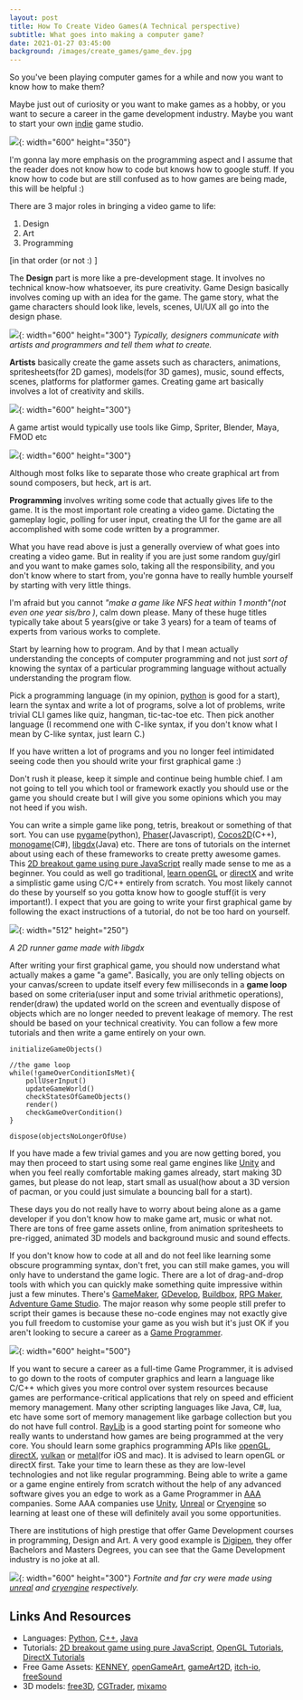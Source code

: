 ```yaml
---
layout: post
title: How To Create Video Games(A Technical perspective)
subtitle: What goes into making a computer game?
date: 2021-01-27 03:45:00
background: /images/create_games/game_dev.jpg
---
```

So you've been playing computer games for a while and now you want to know how to make them?

Maybe just out of curiosity or you want to make games as a hobby, or you want to secure a career in the game development industry. Maybe you want to start your own [indie](https://en.wikipedia.org/wiki/Indie_game_development) game studio.

![](/startbootstrap-clean-blog-jekyll/images/create_games/playing_game.jpg){: width="600" height="350"}

I'm gonna lay more emphasis on the programming aspect and I assume that the reader does not know how to code but knows how to google stuff. If you know how to code but are still confused as to how games are being made, this will be helpful :)

There are 3 major roles in bringing a video game to life:

1. Design
2. Art
3. Programming

\[in that order (or not :) \]

The **Design** part is more like a pre-development stage. It involves no technical know-how whatsoever, its pure creativity. Game Design basically involves coming up with an idea for the game. The game story, what the game characters should look like, levels, scenes, UI/UX all go into the design phase.

![](/startbootstrap-clean-blog-jekyll/images/create_games/designer.jpg){: width="600" height="300"}&nbsp;*Typically, designers communicate with artists and programmers and tell them what to create.*

**Artists** basically create the game assets such as characters, animations, spritesheets(for 2D games), models(for 3D games), music, sound effects, scenes, platforms for platformer games. Creating game art basically involves a lot of creativity and skills.

![](/startbootstrap-clean-blog-jekyll/images/create_games/artist.jpg){: width="600" height="300"}

A game artist would typically use tools like Gimp, Spriter, Blender, Maya, FMOD etc

![](/startbootstrap-clean-blog-jekyll/images/create_games/acharcter.jpg){: width="600" height="300"}

Although most folks like to separate those who create graphical art from sound composers, but heck, art is art.

**Programming** involves writing some code that actually gives life to the game. It is the most important role creating a video game. Dictating the gameplay logic, polling for user input, creating the UI for the game are all accomplished with some code written by a programmer.

What you have read above is just a generally overview of what goes into creating a video game. But in reality if you are just some random guy/girl and you want to make games solo, taking all the responsibility, and you don't know where to start from, you're gonna have to really humble yourself by starting with very little things.

I'm afraid but you cannot *"make a game like NFS heat within 1 month"(not even one year sis/bro )*, calm down please. Many of these huge titles typically take about 5 years(give or take 3 years) for a team of teams of experts from various works to complete.

Start by learning how to program. And by that I mean actually understanding the concepts of computer programming and not just *sort of* knowing the syntax of a particular programming language without actually understanding the program flow.

Pick a programming language (in my opinion, [python](https://www.python.org/downloads/) is good for a start), learn the syntax and write a lot of programs, solve a lot of problems, write trivial CLI games like quiz, hangman, tic-tac-toe etc. Then pick another language (I recommend one with C-like syntax, if you don't know what I mean by C-like syntax, just learn C.)

If you have written a lot of programs and you no longer feel intimidated seeing code then you should write your first graphical game :)

Don't rush it please, keep it simple and continue being humble chief. I am not going to tell you which tool or framework exactly you should use or the game you should create but I will give you some opinions which you may not heed if you wish.

You can write a simple game like pong, tetris, breakout or something of that sort. You can use [pygame](https://www.pygame.org/)(python), [Phaser](https://phaser.io/)(Javascript), [Cocos2D](http://cocos2d.org/)(C++), [monogame](https://www.monogame.net/)(C\#), [libgdx](https://libgdx.badlogicgames.com/)(Java) etc. There are tons of tutorials on the internet about using each of these frameworks to create pretty awesome games. This [2D breakout game using pure JavaScript](https://developer.mozilla.org/en-US/docs/Games/Tutorials/2D_Breakout_game_pure_JavaScript) really made sense to me as a beginner. You could as well go traditional, [learn openGL](http://learnopengl.com/) or [directX](https://www.youtube.com/playlist?list=PLv8DnRaQOs5-ST_VDqgbbMRtzMtpK36Hy) and write a simplistic game using C/C++ entirely from scratch. You most likely cannot do these by yourself so you gotta know how to google stuff(it is very important\!). I expect that you are going to write your first graphical game by following the exact instructions of a tutorial, do not be too hard on yourself.

![](/startbootstrap-clean-blog-jekyll/images/create_games/runner.png){: width="512" height="250"}

*A 2D runner game made with libgdx*

After writing your first graphical game, you should now understand what actually makes a game "a game". Basically, you are only telling objects on your canvas/screen to update itself every few milliseconds in a **game loop** based on some criteria(user input and some trivial arithmetic operations), render(draw) the updated world on the screen and eventually dispose of objects which are no longer needed to prevent leakage of memory. The rest should be based on your technical creativity. You can follow a few more tutorials and then write a game entirely on your own.

~~~
initializeGameObjects()

//the game loop
while(!gameOverConditionIsMet){
    pollUserInput()
    updateGameWorld()
    checkStatesOfGameObjects()
    render()
    checkGameOverCondition()
}

dispose(objectsNoLongerOfUse)
~~~

If you have made a few trivial games and you are now getting bored, you may then proceed to start using some real game engines like [Unity](https://unity.com/) and when you feel really comfortable making games already, start making 3D games, but please do not leap, start small as usual(how about a 3D version of pacman, or you could just simulate a bouncing ball for a start).

These days you do not really have to worry about being alone as a game developer if you don't know how to make game art, music or what not. There are tons of free game assets online, from animation spritesheets to pre-rigged, animated 3D models and background music and sound effects.

If you don't know how to code at all and do not feel like learning some obscure programming syntax, don't fret, you can still make games, you will only have to understand the game logic. There are a lot of drag-and-drop tools with which you can quickly make something quite impressive within just a few minutes. There's [GameMaker](https://www.yoyogames.com/gamemaker), [GDevelop](https://gdevelop-app.com/), [Buildbox](https://www.buildbox.com/), [RPG Maker](http://www.rpgmakerweb.com/), [Adventure Game Studio](http://www.adventuregamestudio.co.uk/). The major reason why some people still prefer to script their games is because these no-code engines may not exactly give you full freedom to customise your game as you wish but it's just OK if you aren't looking to secure a career as a [Game Programmer](https://en.wikipedia.org/wiki/Video_game_programmer).

![](/startbootstrap-clean-blog-jekyll/images/create_games/programmer.jpg){: width="600" height="500"}

If you want to secure a career as a full-time Game Programmer, it is advised to go down to the roots of computer graphics and learn a language like C/C++ which gives you more control over system resources because games are performance-critical applications that rely on speed and efficient memory management. Many other scripting languages like Java, C\#, lua, etc have some sort of memory management like garbage collection but you do not have full control. [RayLib](https://www.raylib.com) is a good starting point for someone who really wants to understand how games are being programmed at the very core. You should learn some graphics programming APIs like [openGL](https://www.opengl.org/), [directX](https://en.wikipedia.org/wiki/DirectX), [vulkan](https://www.khronos.org/vulkan/) or [metal](https://developer.apple.com/metal/)(for iOS and mac). It is advised to learn openGL or directX first. Take your time to learn these as they are low-level technologies and not like regular programming. Being able to write a game or a game engine entirely from scratch without the help of any advanced software gives you an edge to work as a Game Programmer in [AAA](https://en.wikipedia.org/wiki/AAA_&#40;video_game_industry&#41;) companies. Some AAA companies use [Unity](https://unity.com/), [Unreal](https://www.unrealengine.com) or [Cryengine](https://www.cryengine.com/) so learning at least one of these will definitely avail you some opportunities.

There are institutions of high prestige that offer Game Development courses in programming, Design and Art. A very good example is [Digipen](https://www.digipen.edu/), they offer Bachelors and Masters Degrees, you can see that the Game Development industry is no joke at all.

![](/startbootstrap-clean-blog-jekyll/images/afortnight.jpg){: width="600" height="300"}&nbsp;*Fortnite and far cry were made using [unreal](https://www.unrealengine.com) and [cryengine](https://www.cryengine.com/) respectively.*

## Links And Resources

* Languages: [Python](https://www.youtube.com/watch?v=rfscVS0vtbw), [C++](https://www.learncpp.com/), [Java](https://docs.oracle.com/javase/tutorial/)
* Tutorials: [2D breakout game using pure JavaScript](https://developer.mozilla.org/en-US/docs/Games/Tutorials/2D_Breakout_game_pure_JavaScript), [OpenGL Tutorials](https://learnopengl.com), [DirectX Tutorials](https://www.youtube.com/playlist?list=PLv8DnRaQOs5-ST_VDqgbbMRtzMtpK36Hy)
* Free Game Assets: [KENNEY](https://www.kenney.nl/), [openGameArt](https://www.opengameart.org), [gameArt2D](https://www.gameart2d.com), [itch-io](https://www.itch.io/game-assets), [freeSound](https://freesound.org/browse/)
* 3D models: [free3D](https://www.free3d.com), [CGTrader](https://www.cgtrader.com), [mixamo](https://www.mixamo.com/)
